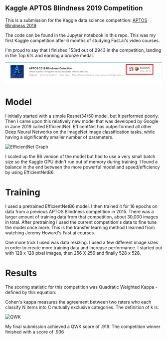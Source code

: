 ## Kaggle APTOS Blindness 2019 Competition

This is a submission for the Kaggle data science competition: [APTOS Blindness 2019](https://www.kaggle.com/c/aptos2019-blindness-detection)

The code can be found in the Jupyter notebook in this repo. This was my first Kaggle competition after 6 months of studying Fast.ai's video courses.

I'm proud to say that I finished 153rd out of 2943 in the competition, landing in the Top 6% and earning a bronze medal.

![Ranking](https://github.com/DannyMac180/APTOS-Blindness-2019/blob/master/aptos-2019-ranking.png)

# Model

I initially started with a simple Resnet34/50 model, but it performed poorly. Then I came upon this relatively new model that was developed by Google in June 2019 called EfficientNet. EfficentNet has outperformed all other Deep Neural Networks on the ImageNet image classification tasks, while having a significantly smaller number of parameters.

![EfficientNet Graph](https://raw.githubusercontent.com/tensorflow/tpu/master/models/official/efficientnet/g3doc/params.png)

I scaled up the B6 version of the model but had to use a very small batch size so the Kaggle GPU didn't run out of memory during training. I found a balance in the end between the more powerful model and speed/efficiency by using EfficientNetB6.

# Training

I used a pretrained EfficientNetB6 model. I then trained it for 16 epochs on data from a previous APTOS Blindness competition in 2015. There was a larger amount of training data from that competition, about 30,000 images in total. After pretraining I used the current competition's data to fine tune the model once more. This is the transfer learning method I learned from watching Jeremy Howard's Fast.ai courses.

One more trick I used was data resizing. I used a few different image sizes in order to create more training data and increase performance. I started out with 128 x 128 pixel images, then 256 X 256 and finally 528 x 528.

# Results

The scoring statistic for this competition was Quadratic Weighted Kappa - defined by this equation:

Cohen's kappa measures the agreement between two raters who each classify N items into C mutually exclusive categories. The definition of k is:

![QWK](https://wikimedia.org/api/rest_v1/media/math/render/svg/d45fc75d4d1a8d672083492fd147f75e8ba374bd)

My final submission achieved a QWK score of .919. The competition winner finished with a score of .936

